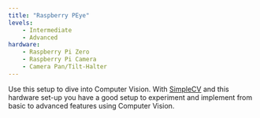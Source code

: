 ```yaml
---
title: "Raspberry PEye"
levels:
    - Intermediate
    - Advanced
hardware:
    - Raspberry Pi Zero
    - Raspberry Pi Camera
    - Camera Pan/Tilt-Halter
---
```

Use this setup to dive into Computer Vision. With [SimpleCV](http://www.simplecv.org) and
this hardware set-up you have a good setup to experiment and implement from basic
to advanced features using Computer Vision.